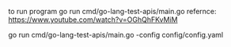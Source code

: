 to run program go run cmd/go-lang-test-apis/main.go 
refernce: https://www.youtube.com/watch?v=OGhQhFKvMiM

go run cmd/go-lang-test-apis/main.go -config config/config.yaml